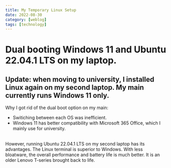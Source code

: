 ```yaml
---
title: My Temporary Linux Setup
date: 2022-08-30
category: [weblog]
tags: [technology]
---
```


# Dual booting Windows 11 and Ubuntu 22.04.1 LTS on my laptop.
## Update: when moving to university, I installed Linux again on my second laptop. My main currently runs Windows 11 only.
Why I got rid of the dual boot option on my main: <br>
- Switiching between each OS was inefficient. <br>
- Windows 11 has better compatibility with Microsoft 365 Office, which I mainly use for university.

<br>
However, running Ubuntu 22.04.1 LTS on my second laptop has its advantages. The Linux terminal is superior to Windows. With less bloatware, the overall performance and battery life is much better. It is an older Lenovo T-series brought back to life. 
